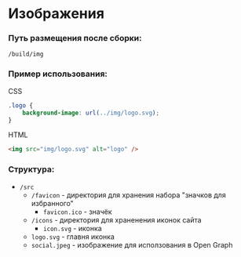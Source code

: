 # Изображения

### Путь размещения после сборки:

    /build/img

### Пример использования:

CSS
```css
.logo {
	background-image: url(../img/logo.svg);
}
```
HTML
```html
<img src="img/logo.svg" alt="logo" />
```

### Cтруктура:

* `/src`
  * `/favicon` - директория для хранения набора "значков для избранного"
    * `favicon.ico` - значёк
  * `/icons` - директория для храненения иконок сайта
    * `icon.svg` - иконка
  * `logo.svg` - главня иконка
  * `social.jpeg` - изображение для исползования в Open Graph